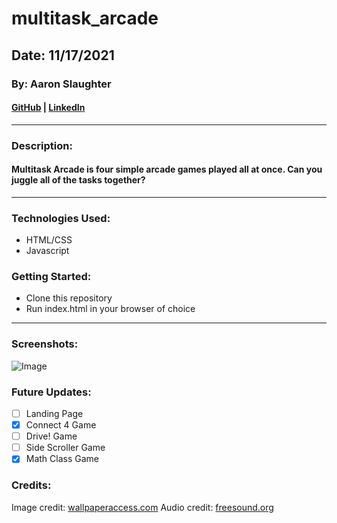 # multitask_arcade

## Date: 11/17/2021
### By: Aaron Slaughter

#### [GitHub](https://github.com/aaronslaughter) | [LinkedIn](https://www.linkedin.com/in/aaron-slaughter-085b44b5/)
***

### Description:

#### Multitask Arcade is four simple arcade games played all at once. Can you juggle all of the tasks together?
***
### Technologies Used:
* HTML/CSS
* Javascript

### Getting Started:
* Clone this repository
* Run index.html in your browser of choice
***
### Screenshots:

![Image](https://i.imgur.com/agt2lqm.png)


### Future Updates:
- [ ] Landing Page
- [x] Connect 4 Game
- [ ] Drive! Game
- [ ] Side Scroller Game
- [x] Math Class Game

### Credits:

Image credit: [wallpaperaccess.com](https://wallpaperaccess.com/)
Audio credit: [freesound.org](https://freesound.org)